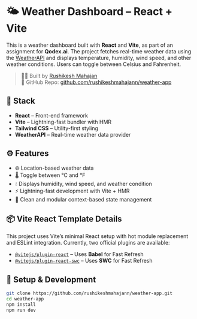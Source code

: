 # 🌤️ Weather Dashboard – React + Vite

This is a weather dashboard built with **React** and **Vite**, as part of an assignment for **Qodex.ai**. The project fetches real-time weather data using the [WeatherAPI](https://www.weatherapi.com/) and displays temperature, humidity, wind speed, and other weather conditions. Users can toggle between Celsius and Fahrenheit.

> 👨‍💻 Built by [Rushikesh Mahajan](https://rushikeshmahajan.com)  
> 📁 GitHub Repo: [github.com/rushikeshmahajann/weather-app](https://github.com/rushikeshmahajann/weather-app)

## 🔧 Stack

- **React** – Front-end framework
- **Vite** – Lightning-fast bundler with HMR
- **Tailwind CSS** – Utility-first styling
- **WeatherAPI** – Real-time weather data provider

## ⚙️ Features

- 🌐 Location-based weather data
- 🌡️ Toggle between °C and °F
- 💧 Displays humidity, wind speed, and weather condition
- ⚡ Lightning-fast development with Vite + HMR
- 🧠 Clean and modular context-based state management

## 📦 Vite React Template Details

This project uses Vite’s minimal React setup with hot module replacement and ESLint integration. Currently, two official plugins are available:

- [`@vitejs/plugin-react`](https://github.com/vitejs/vite-plugin-react/blob/main/packages/plugin-react) – Uses **Babel** for Fast Refresh
- [`@vitejs/plugin-react-swc`](https://github.com/vitejs/vite-plugin-react/blob/main/packages/plugin-react-swc) – Uses **SWC** for Fast Refresh

## 🚀 Setup & Development

```bash
git clone https://github.com/rushikeshmahajann/weather-app.git
cd weather-app
npm install
npm run dev
